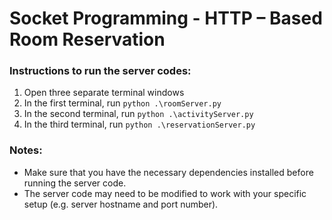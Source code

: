 
# Socket Programming - HTTP – Based Room Reservation
### Instructions to run the server codes:

1. Open three separate terminal windows
2. In the first terminal, run `python .\roomServer.py`
3. In the second terminal, run `python .\activityServer.py`
4. In the third terminal, run `python .\reservationServer.py`

### Notes:

- Make sure that you have the necessary dependencies installed before running the server code.
- The server code may need to be modified to work with your specific setup (e.g. server hostname and port number).
